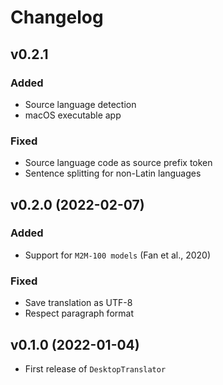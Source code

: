 # Changelog


## v0.2.1

### Added

- Source language detection
- macOS executable app

### Fixed

- Source language code as source prefix token
- Sentence splitting for non-Latin languages


## v0.2.0 (2022-02-07)

### Added

- Support for `M2M-100 models` (Fan et al., 2020)

### Fixed

- Save translation as UTF-8
- Respect paragraph format


## v0.1.0 (2022-01-04)

- First release of `DesktopTranslator`
